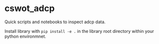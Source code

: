 # cswot_adcp

Quick scripts and notebooks to inspect adcp data.

Install library with `pip install -e .` in the library root directory within your python environmnet.

